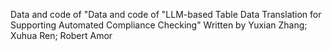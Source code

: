 Data and code of "Data and code of "LLM-based Table Data Translation for Supporting Automated Compliance Checking"
Written by Yuxian Zhang; Xuhua Ren; Robert Amor
